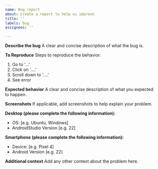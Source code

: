 ```yaml
---
name: Bug report
about: Create a report to help us improve
title: ''
labels: bug
assignees: ''

---
```


**Describe the bug**
A clear and concise description of what the bug is.

**To Reproduce**
Steps to reproduce the behavior:
1. Go to '...'
2. Click on '....'
3. Scroll down to '....'
4. See error

**Expected behavior**
A clear and concise description of what you expected to happen.

**Screenshots**
If applicable, add screenshots to help explain your problem.

**Desktop (please complete the following information):**
 - OS: [e.g. Ubuntu, Windows]
 - AndroidStudio Version [e.g. 22]

**Smartphone (please complete the following information):**
 - Device: [e.g. Pixel 4]
 - Android Version [e.g. 22]

**Additional context**
Add any other context about the problem here.
